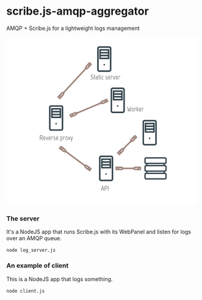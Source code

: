 # scribe.js-amqp-aggregator
AMQP + Scribe.js for a lightweight logs management

![schema](docs/schema-intro.png)

### The server
It's a NodeJS app that runs Scribe.js with its WebPanel and listen for logs over an AMQP queue.

```
node log_server.js
```

### An example of client
This is a NodeJS app that logs something.

```
node client.js
```
